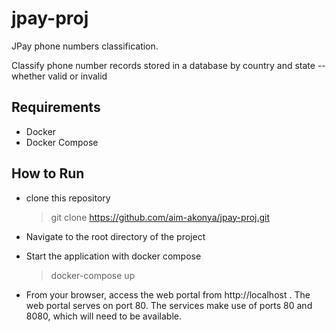 # jpay-proj

JPay phone numbers classification.

Classify phone number records stored in a database by country and state --whether valid or invalid

## Requirements

- Docker
- Docker Compose

## How to Run

- clone this repository

  > git clone https://github.com/aim-akonya/jpay-proj.git

- Navigate to the root directory of the project

- Start the application with docker compose

  > docker-compose up

- From your browser, access the web portal from http://localhost . The web portal serves on port 80.
  The services make use of ports 80 and 8080, which will need to be available.
